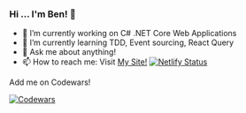 ### Hi ... I'm Ben! 👋

- 🔭 I’m currently working on C# .NET Core Web Applications
- 🌱 I’m currently learning TDD, Event sourcing, React Query
- 💬 Ask me about anything!
- 📫 How to reach me: Visit [My Site!](https://sol3.me/)  [![Netlify Status](https://api.netlify.com/api/v1/badges/05846961-3013-4029-941f-4e8450c961e4/deploy-status)](https://sol3.me/)

Add me on Codewars!

[![Codewars](https://www.codewars.com/users/sol3uk/badges/small)](https://www.codewars.com/users/sol3uk)
